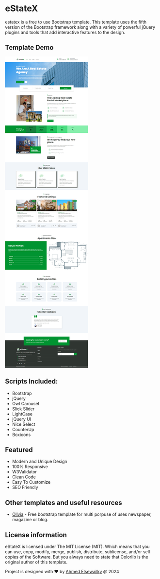 # eStateX

estatex is a free to use Bootstrap template. This template uses the fifth version of the Bootstrap framework along with a variety of powerful jQuery plugins and tools that add interactive features to the design.


## Template Demo
![This is an alt text.](https://raw.githubusercontent.com/ahmedelsewailky/estateX/master/screenshot.png)

## Scripts Included: 
* Bootstrap
* jQuery
* Owl Carousel
* Slick Slider
* LightCase
* jQuery UI
* Nice Select
* CounterUp
* Boxicons


## Featured
* Modern and Unique Design
* 100% Responsive
* W3Validator
* Clean Code
* Easy To Customize
* SEO Friendly
 

## Other templates and useful resources
* [Olivia](https://github.com/ahmedelsewailky/Olivia) - Free bootstrap template for multi porpuse of uses newspaper, magazine or blog.

## License information
eStateX is licensed under The MIT License (MIT). Which means that you can use, copy, modify, merge, publish, distribute, sublicense, and/or sell copies of the Software. But you always need to state that Colorlib is the original author of this template.

Project is designed with ❤️ by [Ahmed Elsewailky](https://facebook.com/ahmedelsewailky) @ 2024
